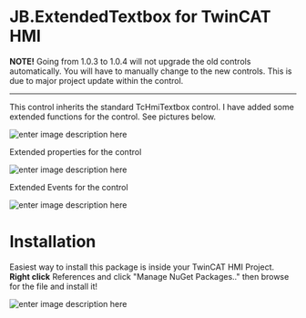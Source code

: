 # JB.ExtendedTextbox for TwinCAT HMI

**NOTE!** Going from 1.0.3 to 1.0.4 will not upgrade the old controls automatically. You will have to manually change to the new controls. This is due to major project update within the control.

---------------------------------------------
This control inherits the standard TcHmiTextbox control. 
I have added some extended functions for the control. See pictures below. 

![enter image description here](https://user-images.githubusercontent.com/75740551/101651359-46318a80-3a3d-11eb-938d-bc35e4438154.png)

Extended properties for the control

![enter image description here](https://user-images.githubusercontent.com/75740551/101651367-47fb4e00-3a3d-11eb-9d24-b086b7cdb563.png)

Extended Events for the control

![enter image description here](https://user-images.githubusercontent.com/75740551/101651374-492c7b00-3a3d-11eb-836c-ea8cd9bda0d7.png)

# Installation
Easiest way to install this package is inside your TwinCAT HMI Project. 
**Right click** References and click "Manage NuGet Packages.." then browse for the file and install it! 

![enter image description here](https://user-images.githubusercontent.com/75740551/101645035-32cef100-3a36-11eb-88f4-eeaccd3366d6.png)


